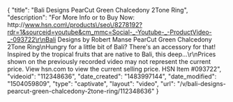 {
    "title": "Bali Designs PearCut Green Chalcedony 2Tone Ring",
    "description": "For More Info or to Buy Now: http:\/\/www.hsn.com\/products\/seo\/8278192?rdr=1&sourceid=youtube&cm_mmc=Social-_-Youtube-_-ProductVideo-_-093722\r\nBali Designs by Robert Manse PearCut Green Chalcedony 2Tone Ring\nHungry for a little bit of Bali? There's an accessory for that! Inspired by the  tropical fruits that are native to Bali, this deep...\r\nPrices shown on the previously recorded video may not represent the current price.  View hsn.com to view the current selling price. HSN Item #093722",
    "videoid": "112348636",
    "date_created": "1483997144",
    "date_modified": "1504059809",
    "type": "captivate",
    "layout": "video",
    "url": "\/v\/bali-designs-pearcut-green-chalcedony-2tone-ring\/112348636"
}